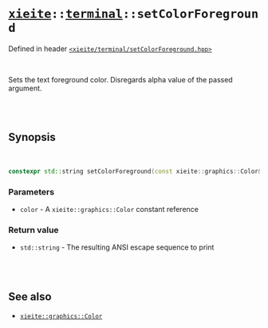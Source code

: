 # [`xieite`](../../README.md)`::`[`terminal`](../../docs/terminal.md)`::setColorForeground`
Defined in header [`<xieite/terminal/setColorForeground.hpp>`](../../include/xieite/terminal/setColorForeground.hpp)

<br/>

Sets the text foreground color. Disregards alpha value of the passed argument.

<br/><br/>

## Synopsis

<br/>

```cpp
constexpr std::string setColorForeground(const xieite::graphics::Color& color) noexcept;
```
### Parameters
- `color` - A `xieite::graphics::Color` constant reference
### Return value
- `std::string` - The resulting ANSI escape sequence to print

<br/><br/>

## See also
- [`xieite::graphics::Color`](../../docs/graphics/Color.md)
